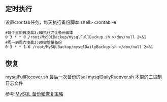 ## 定时执行
设置crontab任务，每天执行备份脚本
shell> crontab -e
```
#每个星期日凌晨3:00执行完全备份脚本
0 3 * * 0 /root/MySQLBackup/mysqlFullBackup.sh >/dev/null 2>&1
#周一到周六凌晨3:00做增量备份
0 3 * * 1-6 /root/MySQLBackup/mysqlDailyBackup.sh >/dev/null 2>&1
```

## 恢复
mysqlFullRecover.sh 最后一次备份的sql
mysqlDailyRecover.sh  本周的二进制日志文件

参考:[MySQL 备份和恢复策略](http://blog.sina.com.cn/s/blog_4e424e2101000c1z.html)
